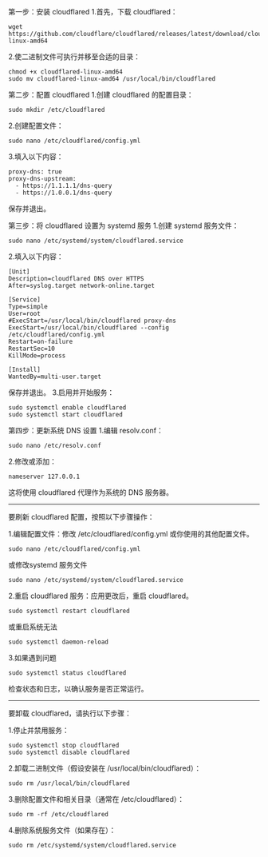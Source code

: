 第一步：安装 cloudflared
1.首先，下载 cloudflared：
```
wget https://github.com/cloudflare/cloudflared/releases/latest/download/cloudflared-linux-amd64
```
2.使二进制文件可执行并移至合适的目录：
```
chmod +x cloudflared-linux-amd64
sudo mv cloudflared-linux-amd64 /usr/local/bin/cloudflared
```

第二步：配置 cloudflared
1.创建 cloudflared 的配置目录：
```
sudo mkdir /etc/cloudflared
```
2.创建配置文件：
```
sudo nano /etc/cloudflared/config.yml
```
3.填入以下内容：
```
proxy-dns: true
proxy-dns-upstream:
  - https://1.1.1.1/dns-query
  - https://1.0.0.1/dns-query
```
保存并退出。

第三步：将 cloudflared 设置为 systemd 服务
1.创建 systemd 服务文件：
```
sudo nano /etc/systemd/system/cloudflared.service
```
2.填入以下内容：
```
[Unit]
Description=cloudflared DNS over HTTPS
After=syslog.target network-online.target

[Service]
Type=simple
User=root
#ExecStart=/usr/local/bin/cloudflared proxy-dns
ExecStart=/usr/local/bin/cloudflared --config /etc/cloudflared/config.yml
Restart=on-failure
RestartSec=10
KillMode=process

[Install]
WantedBy=multi-user.target
```
保存并退出。
3.启用并开始服务：
```
sudo systemctl enable cloudflared
sudo systemctl start cloudflared
```

第四步：更新系统 DNS 设置
1.编辑 resolv.conf：
```
sudo nano /etc/resolv.conf
```
2.修改或添加：
```
nameserver 127.0.0.1
```
这将使用 cloudflared 代理作为系统的 DNS 服务器。


----------------------------------------------------------------------------------------------------------------------------------



要刷新 cloudflared 配置，按照以下步骤操作：

1.编辑配置文件：修改 /etc/cloudflared/config.yml 或你使用的其他配置文件。
```
sudo nano /etc/cloudflared/config.yml
```
或修改systemd 服务文件
```
sudo nano /etc/systemd/system/cloudflared.service
```
2.重启 cloudflared 服务：应用更改后，重启 cloudflared。
```
sudo systemctl restart cloudflared
```
或重启系统无法
```
sudo systemctl daemon-reload
```
3.如果遇到问题
```
sudo systemctl status cloudflared
```
检查状态和日志，以确认服务是否正常运行。



----------------------------------------------------------------------------------------------


要卸载 cloudflared，请执行以下步骤：

1.停止并禁用服务：
```
sudo systemctl stop cloudflared
sudo systemctl disable cloudflared
```
2.卸载二进制文件（假设安装在 /usr/local/bin/cloudflared）：
```
sudo rm /usr/local/bin/cloudflared
```
3.删除配置文件和相关目录（通常在 /etc/cloudflared）：
```
sudo rm -rf /etc/cloudflared
```
4.删除系统服务文件（如果存在）：
```
sudo rm /etc/systemd/system/cloudflared.service
```

